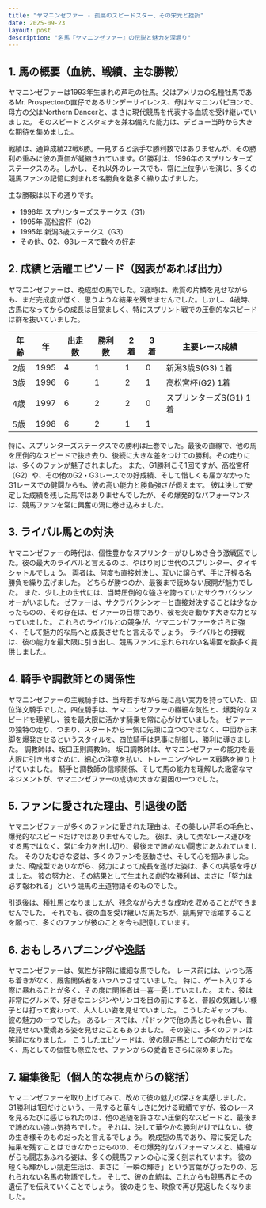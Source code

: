 ```yaml
---
title: "ヤマニンゼファー - 孤高のスピードスター、その栄光と挫折"
date: 2025-09-23
layout: post
description: "名馬『ヤマニンゼファー』の伝説と魅力を深堀り"
---
```


## 1. 馬の概要（血統、戦績、主な勝鞍）

ヤマニンゼファーは1993年生まれの芦毛の牡馬。父はアメリカの名種牡馬であるMr. Prospectorの直仔であるサンデーサイレンス、母はヤマニンパピヨンで、母方の父はNorthern Dancerと、まさに現代競馬を代表する血統を受け継いでいました。  そのスピードとスタミナを兼ね備えた能力は、デビュー当時から大きな期待を集めました。

戦績は、通算成績22戦6勝。一見すると派手な勝利数ではありませんが、その勝利の重みに彼の真価が凝縮されています。G1勝利は、1996年のスプリンターズステークスのみ。しかし、それ以外のレースでも、常に上位争いを演じ、多くの競馬ファンの記憶に刻まれる名勝負を数多く繰り広げました。

主な勝鞍は以下の通りです。

* 1996年 スプリンターズステークス（G1）
* 1995年 高松宮杯（G2）
* 1995年 新潟3歳ステークス（G3）
* その他、G2、G3レースで数々の好走


## 2. 成績と活躍エピソード（図表があれば出力）

ヤマニンゼファーは、晩成型の馬でした。3歳時は、素質の片鱗を見せながらも、まだ完成度が低く、思うような結果を残せませんでした。しかし、4歳時、古馬になってからの成長は目覚ましく、特にスプリント戦での圧倒的なスピードは群を抜いていました。

| 年齢 | 年 | 出走数 | 勝利数 | 2着 | 3着 | 主要レース成績 |
|---|---|---|---|---|---|---|
| 2歳 | 1995 | 4 | 1 | 1 | 0 | 新潟3歳S(G3) 1着 |
| 3歳 | 1996 | 6 | 1 | 2 | 1 | 高松宮杯(G2) 1着 |
| 4歳 | 1997 | 6 | 2 | 2 | 0 | スプリンターズS(G1) 1着 |
| 5歳 | 1998 | 6 | 2 | 1 | 1 |  |


特に、スプリンターズステークスでの勝利は圧巻でした。最後の直線で、他の馬を圧倒的なスピードで抜き去り、後続に大きな差をつけての勝利。その走りには、多くのファンが魅了されました。  また、G1勝利こそ1回ですが、高松宮杯（G2）や、その他のG2・G3レースでの好成績、そして惜しくも届かなかったG1レースでの健闘からも、彼の高い能力と勝負強さが伺えます。  彼は決して安定した成績を残した馬ではありませんでしたが、その爆発的なパフォーマンスは、競馬ファンを常に興奮の渦に巻き込みました。


## 3. ライバル馬との対決

ヤマニンゼファーの時代は、個性豊かなスプリンターがひしめき合う激戦区でした。彼の最大のライバルと言えるのは、やはり同じ世代のスプリンター、タイキシャトルでしょう。  両者は、何度も直接対決し、互いに譲らず、手に汗握る名勝負を繰り広げました。  どちらが勝つのか、最後まで読めない展開が魅力でした。  また、少し上の世代には、当時圧倒的な強さを誇っていたサクラバクシンオーがいました。ゼファーは、サクラバクシンオーと直接対決することは少なかったものの、その存在は、ゼファーの目標であり、彼を突き動かす大きな力となっていました。  これらのライバルとの競争が、ヤマニンゼファーをさらに強く、そして魅力的な馬へと成長させたと言えるでしょう。  ライバルとの接戦は、彼の能力を最大限に引き出し、競馬ファンに忘れられない名場面を数多く提供しました。


## 4. 騎手や調教師との関係性

ヤマニンゼファーの主戦騎手は、当時若手ながら既に高い実力を持っていた、四位洋文騎手でした。四位騎手は、ヤマニンゼファーの繊細な気性と、爆発的なスピードを理解し、彼を最大限に活かす騎乗を常に心がけていました。  ゼファーの独特の走り、つまり、スタートから一気に先頭に立つのではなく、中団から末脚を爆発させるというスタイルを、四位騎手は見事に制御し、勝利に導きました。  調教師は、坂口正則調教師。  坂口調教師は、ヤマニンゼファーの能力を最大限に引き出すために、細心の注意を払い、トレーニングやレース戦略を練り上げていました。  騎手と調教師の信頼関係、そして馬の能力を理解した緻密なマネジメントが、ヤマニンゼファーの成功の大きな要因の一つでした。


## 5. ファンに愛された理由、引退後の話

ヤマニンゼファーが多くのファンに愛された理由は、その美しい芦毛の毛色と、爆発的なスピードだけではありませんでした。  彼は、決して楽なレース運びをする馬ではなく、常に全力を出し切り、最後まで諦めない闘志にあふれていました。  そのひたむきな姿は、多くのファンを感動させ、そして心を掴みました。  また、晩成型でありながら、努力によって成長を遂げた姿は、多くの共感を呼びました。  彼の努力と、その結果として生まれる劇的な勝利は、まさに「努力は必ず報われる」という競馬の王道物語そのものでした。

引退後は、種牡馬となりましたが、残念ながら大きな成功を収めることができませんでした。  それでも、彼の血を受け継いだ馬たちが、競馬界で活躍することを願って、多くのファンが彼のことを今も記憶しています。


## 6. おもしろハプニングや逸話

ヤマニンゼファーは、気性が非常に繊細な馬でした。  レース前には、いつも落ち着きがなく、厩舎関係者をハラハラさせていました。  特に、ゲート入りする際に暴れることが多く、その度に関係者は一喜一憂していました。  また、彼は非常にグルメで、好きなニンジンやリンゴを目の前にすると、普段の気難しい様子とは打って変わって、大人しい姿を見せていました。  こうしたギャップも、彼の魅力の一つでした。  あるレースでは、パドックで他の馬とじゃれ合い、普段見せない愛嬌ある姿を見せたこともありました。  その姿に、多くのファンは笑顔になりました。  こうしたエピソードは、彼の競走馬としての能力だけでなく、馬としての個性も際立たせ、ファンからの愛着をさらに深めました。


## 7. 編集後記（個人的な視点からの総括）

ヤマニンゼファーを取り上げてみて、改めて彼の魅力の深さを実感しました。  G1勝利は1回だけという、一見すると華々しさに欠ける戦績ですが、彼のレースを見るたびに感じられたのは、他の追随を許さない圧倒的なスピードと、最後まで諦めない強い気持ちでした。  それは、決して華やかな勝利だけではない、彼の生き様そのものだったと言えるでしょう。  晩成型の馬であり、常に安定した結果を残すことはできなかったものの、その爆発的なパフォーマンスと、繊細ながらも闘志あふれる姿は、多くの競馬ファンの心に深く刻まれています。  彼の短くも輝かしい競走生活は、まさに「一瞬の輝き」という言葉がぴったりの、忘れられない名馬の物語でした。  そして、彼の血統は、これからも競馬界にその遺伝子を伝えていくことでしょう。  彼の走りを、映像で再び見返したくなりました。
